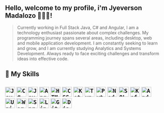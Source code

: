 ## Hello, welcome to my profile, i'm Jyeverson Madalozo 👦🏻‍💻! 

> Currently working in Full Stack Java, C# and Angular, I am a technology enthusiast passionate about complex challenges. My programming journey spans several areas, including desktop, web and mobile application development. I am constantly seeking to learn and grow, and I am currently studying Analytics and Systems Development. Always ready to face exciting challenges and transform ideas into effective code.

## 🚀 My Skills

<code><img height="32" src="https://cdn.jsdelivr.net/gh/devicons/devicon/icons/java/java-original-wordmark.svg" alt="Java"/></code>
<code><img height="32" src="https://cdn.jsdelivr.net/gh/devicons/devicon/icons/csharp/csharp-original.svg" alt="C#"/></code>
<code><img height="32" src="https://cdn.jsdelivr.net/gh/devicons/devicon/icons/javascript/javascript-original.svg" alt="Javascript"/></code>
<code><img height="32" src="https://cdn.jsdelivr.net/gh/devicons/devicon/icons/angularjs/angularjs-original.svg" alt="Angular"/></code>
<code><img height="32" src="https://cdn.jsdelivr.net/gh/devicons/devicon/icons/html5/html5-original.svg" alt="HTML5"/></code>
<code><img height="32" src="https://cdn.jsdelivr.net/gh/devicons/devicon/icons/css3/css3-original.svg" alt="CSS"/></code>
<code><img height="32" src="https://cdn.jsdelivr.net/gh/devicons/devicon/icons/kotlin/kotlin-original.svg" alt="Kotlin"/></code>
<code><img height="32" src="https://cdn.jsdelivr.net/gh/devicons/devicon/icons/typescript/typescript-original.svg" alt="Typescript"/></code>
<code><img height="32" src="https://cdn.jsdelivr.net/gh/devicons/devicon/icons/python/python-original.svg" alt="Python"/></code>
<code><img height="32" src="https://cdn.jsdelivr.net/gh/devicons/devicon/icons/nodejs/nodejs-original.svg" alt="NodeJS"/></code>
<code><img height="32" src="https://cdn.jsdelivr.net/gh/devicons/devicon/icons/microsoftsqlserver/microsoftsqlserver-plain-wordmark.svg" alt="SQL Server"/></code>
<code><img height="32" src="https://cdn.jsdelivr.net/gh/devicons/devicon/icons/apachekafka/apachekafka-original.svg" alt="Kafka"/></code>
<code><img height="32" src="https://cdn.jsdelivr.net/gh/devicons/devicon/icons/androidstudio/androidstudio-original.svg" alt="Android Studio"/></code>
<code><img height="32" src="https://cdn.jsdelivr.net/gh/devicons/devicon/icons/unity/unity-original.svg" alt="Unity"/></code>
<code><img height="32" src="https://cdn.jsdelivr.net/gh/devicons/devicon/icons/wordpress/wordpress-original.svg" alt="Wordpress"/></code>
<code><img height="32" src="https://cdn.jsdelivr.net/gh/devicons/devicon/icons/spring/spring-original-wordmark.svg" alt="Spring"/></code>
<code><img height="32" src="https://cdn.jsdelivr.net/gh/devicons/devicon/icons/linux/linux-original.svg" alt="Linux"/></code>
<code><img height="32" src="https://cdn.jsdelivr.net/gh/devicons/devicon/icons/git/git-original.svg" alt="Git"/></code>
<code><img height="32" src="https://cdn.jsdelivr.net/gh/devicons/devicon/icons/django/django-plain.svg" alt="Django"/></code>
---
